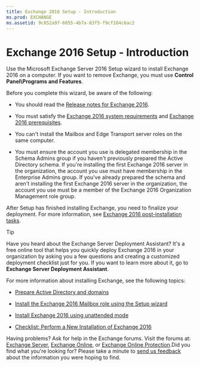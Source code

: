 ```yaml
---
title: Exchange 2016 Setup - Introduction
ms.prod: EXCHANGE
ms.assetid: 9c852a97-6055-4b7a-83f5-f9cf104c6ac2
---
```



# Exchange 2016 Setup - Introduction

Use the Microsoft Exchange Server 2016 Setup wizard to install Exchange 2016 on a computer. If you want to remove Exchange, you must use **Control Panel\\Programs and Features**. 
  
    
    

Before you complete this wizard, be aware of the following:
- You should read the  [Release notes for Exchange 2016](release-notes-for-exchange-2016.md).
    
  
- You must satisfy the  [Exchange 2016 system requirements](exchange-2016-system-requirements.md) and [Exchange 2016 prerequisites](exchange-2016-prerequisites.md).
    
  
- You can't install the Mailbox and Edge Transport server roles on the same computer.
    
  
- You must ensure the account you use is delegated membership in the Schema Admins group if you haven't previously prepared the Active Directory schema. If you're installing the first Exchange 2016 server in the organization, the account you use must have membership in the Enterprise Admins group. If you've already prepared the schema and aren't installing the first Exchange 2016 server in the organization, the account you use must be a member of the Exchange 2016 Organization Management role group.
    
  
After Setup has finished installing Exchange, you need to finalize your deployment. For more information, see  [Exchange 2016 post-installation tasks](exchange-2016-post-installation-tasks.md).
> [!TIP]
> Have you heard about the Exchange Server Deployment Assistant? It's a free online tool that helps you quickly deploy Exchange 2016 in your organization by asking you a few questions and creating a customized deployment checklist just for you. If you want to learn more about it, go to **Exchange Server Deployment Assistant**. 
  
    
    

For more information about installing Exchange, see the following topics:
-  [Prepare Active Directory and domains](prepare-active-directory-and-domains.md)
    
  
-  [Install the Exchange 2016 Mailbox role using the Setup wizard](install-the-exchange-2016-mailbox-role-using-the-setup-wizard.md)
    
  
-  [Install Exchange 2016 using unattended mode](install-exchange-2016-using-unattended-mode.md)
    
  
-  [Checklist: Perform a New Installation of Exchange 2016](http://technet.microsoft.com/library/f70d9dd3-7370-472e-b05e-1ea1671272b2.aspx)
    
  
Having problems? Ask for help in the Exchange forums. Visit the forums at:  [Exchange Server](https://go.microsoft.com/fwlink/p/?linkId=60612),  [Exchange Online](https://go.microsoft.com/fwlink/p/?linkId=267542), or  [Exchange Online Protection](https://go.microsoft.com/fwlink/p/?linkId=285351).Did you find what you're looking for? Please take a minute to  [send us feedback](mailto:ExchangeHelpFeedback@microsoft.com&amp;subject=Exchange%202016%20help%20feedback&amp;Body=Thanks%20for%20taking%20the%20time%20to%20send%20us%20feedback!%20We%20strive%20to%20respond%20to%20every%20message%20we%20receive,%20even%20though%20it%20might%20take%20us%20a%20while.%20Let%20us%20know%20what%20you%20think%20about%20Exchange%20content:%20What%20are%20we%20doing%20right%3F%20How%20can%20we%20make%20help%20better%3F%0APlease%20note%20that%20we're%20unable%20to%20respond%20to%20requests%20for%20support%20submitted%20via%20this%20email%20address.%20If%20you%20need%20help,%20please%20contact%20Exchange%20Server%20support%20at%20http://go.microsoft.com/fwlink/p/%3FLinkId=402506.%0AThanks!%0AThe%20Exchange%20Server%20Content%20Publishing%20team) about the information you were hoping to find.
